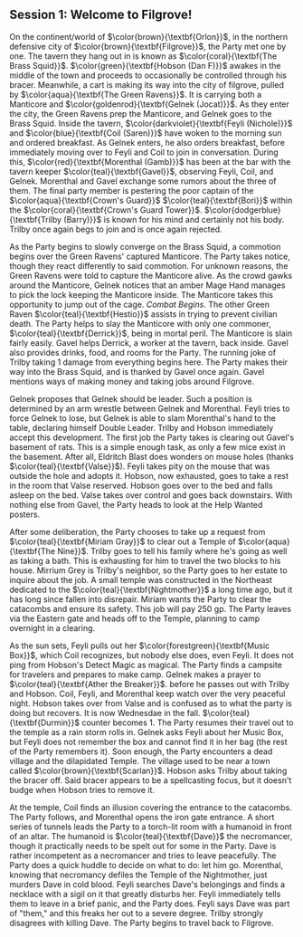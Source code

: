 ## Session 1: Welcome to Filgrove!

On the continent/world of $\color{brown}{\textbf{Orlon}}$, in the northern defensive city of $\color{brown}{\textbf{Filgrove}}$, the Party met one by one. The tavern they hang out in is known as $\color{coral}{\textbf{The Brass Squid}}$. $\color{green}{\textbf{Hobson (Dan F)}}$ awakes in the middle of the town and proceeds to occasionally be controlled through his bracer. Meanwhile, a cart is making its way into the city of filgrove, pulled by $\color{aqua}{\textbf{The Green Ravens}}$. It is carrying both a Manticore and $\color{goldenrod}{\textbf{Gelnek (Jocat)}}$. As they enter the city, the Green Ravens prep the Manticore, and Gelnek goes to the Brass Squid. Inside the tavern, $\color{darkviolet}{\textbf{Feyli (Nichole)}}$ and $\color{blue}{\textbf{Coil (Saren)}}$ have woken to the morning sun and ordered breakfast. As Gelnek enters, he also orders breakfast, before immediately moving over to Feyli and Coil to join in conversation. During this, $\color{red}{\textbf{Morenthal (Gamb)}}$ has been at the bar with the tavern keeper $\color{teal}{\textbf{Gavel}}$, observing Feyli, Coil, and Gelnek. Morenthal and Gavel exchange some rumors about the three of them. The final party member is pestering the poor captain of the $\color{aqua}{\textbf{Crown's Guard}}$ $\color{teal}{\textbf{Bori}}$ within the $\color{coral}{\textbf{Crown's Guard Tower}}$. $\color{dodgerblue}{\textbf{Trilby (Barry)}}$ is known for his mind and certainly not his body. Trilby once again begs to join and is once again rejected.

As the Party begins to slowly converge on the Brass Squid, a commotion begins over the Green Ravens' captured Manticore. The Party takes notice, though they react differently to said commotion. For unknown reasons, the Green Ravens were told to capture the Manticore alive. As the crowd gawks around the Manticore, Gelnek notices that an amber Mage Hand manages to pick the lock keeping the Manticore inside. The Manticore takes this opportunity to jump out of the cage. *Combat Begins*. The other Green Raven $\color{teal}{\textbf{Hestio}}$ assists in trying to prevent civilian death. The Party helps to slay the Manticore with only one commoner, $\color{teal}{\textbf{Derrick}}$, being in mortal peril. The Manticore is slain fairly easily. Gavel helps Derrick, a worker at the tavern, back inside. Gavel also provides drinks, food, and rooms for the Party. The running joke of Trilby taking 1 damage from everything begins here. The Party makes their way into the Brass Squid, and is thanked by Gavel once again. Gavel mentions ways of making money and taking jobs around Filgrove.

Gelnek proposes that Gelnek should be leader. Such a position is determined by an arm wrestle between Gelnek and Morenthal. Feyli tries to force Gelnek to lose, but Gelnek is able to slam Morenthal's hand to the table, declaring himself Double Leader. Trilby and Hobson immediately accept this development. The first job the Party takes is clearing out Gavel's basement of rats. This is a simple enough task, as only a few mice exist in the basement. After all, Eldritch Blast does wonders on mouse holes (thanks $\color{teal}{\textbf{Valse}}$). Feyli takes pity on the mouse that was outside the hole and adopts it. Hobson, now exhausted, goes to take a rest in the room that Valse reserved. Hobson goes over to the bed and falls asleep on the bed. Valse takes over control and goes back downstairs. With nothing else from Gavel, the Party heads to look at the Help Wanted posters.

After some deliberation, the Party chooses to take up a request from $\color{teal}{\textbf{Miriam Gray}}$ to clear out a Temple of $\color{aqua}{\textbf{The Nine}}$. Trilby goes to tell his family where he's going as well as taking a bath. This is exhausting for him to travel the two blocks to his house. Mirrium Grey is Trilby's neighbor, so the Party goes to her estate to inquire about the job. A small temple was constructed in the Northeast dedicated to the $\color{teal}{\textbf{Nightmother}}$ a long time ago, but it has long since fallen into disrepair. Miriam wants the Party to clear the catacombs and ensure its safety. This job will pay 250 gp. The Party leaves via the Eastern gate and heads off to the Temple, planning to camp overnight in a clearing.

As the sun sets, Feyli pulls out her $\color{forestgreen}{\textbf{Music Box}}$, which Coil recognizes, but nobody else does, even Feyli. It does not ping from Hobson's Detect Magic as magical. The Party finds a campsite for travelers and prepares to make camp. Gelnek makes a prayer to $\color{teal}{\textbf{Ather the Breaker}}$. before he passes out with Trilby and Hobson. Coil, Feyli, and Morenthal keep watch over the very peaceful night. Hobson takes over from Valse and is confused as to what the party is doing but recovers. It is now Wednesdae in the fall. $\color{teal}{\textbf{Durmin}}$ counter becomes 1. The Party resumes their travel out to the temple as a rain storm rolls in. Gelnek asks Feyli about her Music Box, but Feyli does not remember the box and cannot find it in her bag (the rest of the Party remembers it). Soon enough, the Party encounters a dead village and the dilapidated Temple. The village used to be near a town called $\color{brown}{\textbf{Scarlan}}$. Hobson asks Trilby about taking the bracer off. Said bracer appears to be a spellcasting focus, but it doesn't budge when Hobson tries to remove it.

At the temple, Coil finds an illusion covering the entrance to the catacombs. The Party follows, and Morenthal opens the iron gate entrance. A short series of tunnels leads the Party to a torch-lit room with a humanoid in front of an altar. The humanoid is $\color{teal}{\textbf{Dave}}$ the necromancer, though it practically needs to be spelt out for some in the Party. Dave is rather incompetent as a necromancer and tries to leave peacefully. The Party does a quick huddle to decide on what to do: let him go. Morenthal, knowing that necromancy defiles the Temple of the Nightmother, just murders Dave in cold blood. Feyli searches Dave's belongings and finds a necklace with a sigil on it that greatly disturbs her. Feyli immediately tells them to leave in a brief panic, and the Party does. Feyli says Dave was part of "them," and this freaks her out to a severe degree. Trilby strongly disagrees with killing Dave. The Party begins to travel back to Filgrove.
